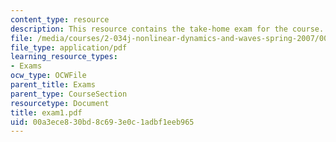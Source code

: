 ```yaml
---
content_type: resource
description: This resource contains the take-home exam for the course.
file: /media/courses/2-034j-nonlinear-dynamics-and-waves-spring-2007/00a3ece830bd8c693e0c1adbf1eeb965_exam1.pdf
file_type: application/pdf
learning_resource_types:
- Exams
ocw_type: OCWFile
parent_title: Exams
parent_type: CourseSection
resourcetype: Document
title: exam1.pdf
uid: 00a3ece8-30bd-8c69-3e0c-1adbf1eeb965
---
```


